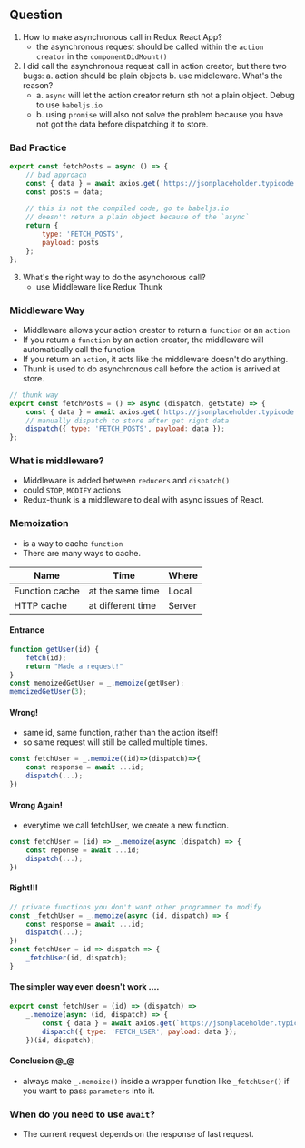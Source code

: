 ## Question
1. How to make asynchronous call in Redux React App?
   - the asynchronous request should be called within the `action creator` in the `componentDidMount()`
2. I did call the asynchronous request call in action creator, but there two bugs: a. action should be plain objects b. use middleware. What's the reason?
   - a. `async` will let the action creator return sth not a plain object. Debug to use `babeljs.io`
   - b. using `promise` will also not solve the problem because you have not got the data before dispatching it to store.
### Bad Practice
```javascript
export const fetchPosts = async () => {
	// bad approach
	const { data } = await axios.get('https://jsonplaceholder.typicode.com/posts');
    const posts = data;
    
    // this is not the compiled code, go to babeljs.io
    // doesn't return a plain object because of the `async` 
	return {
		type: 'FETCH_POSTS',
		payload: posts
	};
};
```
3. What's the right way to do the asynchorous call?
   - use Middleware like Redux Thunk
### Middleware Way
- Middleware allows your action creator to return a `function` or an `action`
- If you return a `function` by an action creator, the middleware will automatically call the function
- If you return an `action`, it acts like the middleware doesn't do anything.
- Thunk is used to do asynchronous call before the action is arrived at store.
```javascript
// thunk way
export const fetchPosts = () => async (dispatch, getState) => {
    const { data } = await axios.get('https://jsonplaceholder.typicode.com/posts');
    // manually dispatch to store after get right data
	dispatch({ type: 'FETCH_POSTS', payload: data });
};
```

### What is middleware?
- Middleware is added between `reducers` and `dispatch()`
- could `STOP`, `MODIFY` actions
- Redux-thunk is a middleware to deal with async issues of React.

### Memoization
- is a way to cache `function`
- There are many ways to cache.
  
| Name           | Time              | Where  |
| -------------- | ----------------- | ------ |
| Function cache | at the same time  | Local  |
| HTTP cache     | at different time | Server |

#### Entrance
```javascript
function getUser(id) {
    fetch(id);
    return "Made a request!"
}
const memoizedGetUser = _.memoize(getUser);
memoizedGetUser(3);
```

#### Wrong!
- same id, same function, rather than the action itself!
- so same request will still be called multiple times.
```javascript
const fetchUser = _.memoize((id)=>(dispatch)=>{
    const response = await ...id;
    dispatch(...);
})
```

#### Wrong Again!
- everytime we call fetchUser, we create a new function.
```javascript
const fetchUser = (id) => _.memoize(async (dispatch) => {
    const reponse = await ...id;
    dispatch(...);
})
```

#### Right!!!
```javascript
// private functions you don't want other programmer to modify
const _fetchUser = _.memoize(async (id, dispatch) => {
    const response = await ...id;
    dispatch(...);
})
const fetchUser = id => dispatch => {
    _fetchUser(id, dispatch);
}
```

#### The simpler way even doesn't work ....
```javascript
export const fetchUser = (id) => (dispatch) =>
	_.memoize(async (id, dispatch) => {
		const { data } = await axios.get(`https://jsonplaceholder.typicode.com/users/${id}`);
		dispatch({ type: 'FETCH_USER', payload: data });
	})(id, dispatch);
```

#### Conclusion @_@
- always make `_.memoize()` inside a wrapper function like `_fetchUser()` if you want to pass `parameters` into it.

### When do you need to use `await`?
- The current request depends on the response of last request.